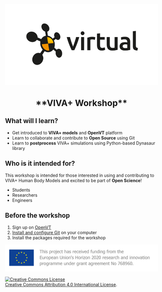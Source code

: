 ![VIRTUAL Logo](img/VIRTUAL_logo_RGB.jpg)

<center><h1>**VIVA+ Workshop**</h1></center>

## **What will I learn?**

- Get introduced to **VIVA+ models** and **OpenVT** platform
- Learn to collaborate and contribute to **Open Source** using Git
- Learn to **postprocess** VIVA+ simulations using Python-based Dynasaur library

## **Who is it intended for?**

This workshop is intended for those interested in using and contributing to VIVA+ Human Body Models and excited to be part of **Open Science**!

- Students
- Researchers
- Engineers

## **Before the workshop**

1. Sign up on [OpenVT](https://virtual.openvt.eu/)
2. [Install and configure Git](0-setup) on your computer
3. Install the packages required for the workshop

![VIRTUAL Funding](img/VIRTUAL_EUFunding.png)

<a rel="license" href="http://creativecommons.org/licenses/by/4.0/"><img alt="Creative Commons License" style="border-width:0" src="https://i.creativecommons.org/l/by/4.0/88x31.png" /></a><br /> <a rel="license" href="http://creativecommons.org/licenses/by/4.0/">Creative Commons Attribution 4.0 International License</a>.